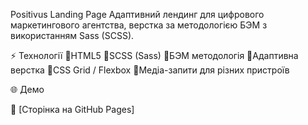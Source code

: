 Positivus Landing Page
Адаптивний лендинг для цифрового маркетингового агентства, верстка за методологією БЭМ з використанням Sass (SCSS).

⚡ Технології
🧩HTML5
🧩SCSS (Sass)
🧩БЭМ методологія
🧩Адаптивна верстка
🧩CSS Grid / Flexbox
🧩Медіа-запити для різних пристроїв


🌐 Демо

🔗 [Сторінка на GitHub Pages] 
